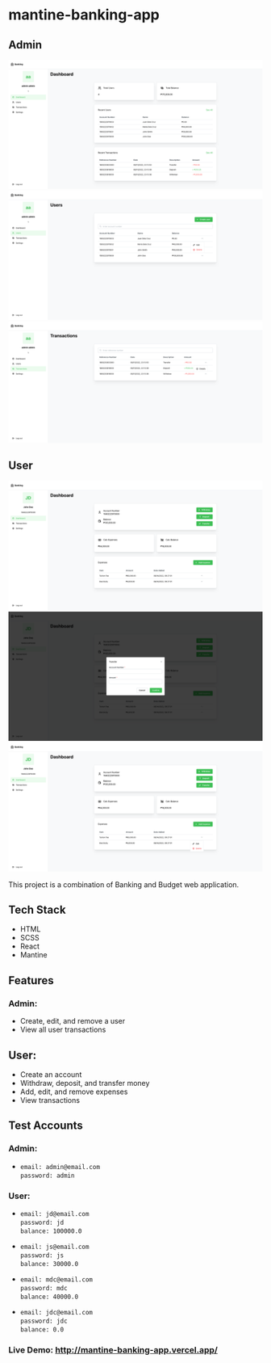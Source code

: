 # mantine-banking-app

## Admin

![Screenshot](./src/assets/screenshots/admin_screenshot_1.png)
![Screenshot](./src/assets/screenshots/admin_screenshot_2.png)
![Screenshot](./src/assets/screenshots/admin_screenshot_3.png)

## User

![Screenshot](./src/assets/screenshots/user_screenshot_1.png)
![Screenshot](./src/assets/screenshots/user_screenshot_2.png)
![Screenshot](./src/assets/screenshots/user_screenshot_3.png)

This project is a combination of Banking and Budget web application.

## Tech Stack

- HTML
- SCSS
- React
- Mantine

## Features

### Admin:

- Create, edit, and remove a user
- View all user transactions

## User:

- Create an account
- Withdraw, deposit, and transfer money
- Add, edit, and remove expenses
- View transactions

## Test Accounts

### Admin:

- `email: admin@email.com`  
  `password: admin`

### User:

- `email: jd@email.com`  
  `password: jd`  
  `balance: 100000.0`

- `email: js@email.com`  
  `password: js`  
  `balance: 30000.0`

- `email: mdc@email.com`  
  `password: mdc`  
  `balance: 40000.0`

- `email: jdc@email.com`  
  `password: jdc`  
  `balance: 0.0`

### Live Demo: http://mantine-banking-app.vercel.app/
